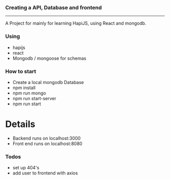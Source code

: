 ### Creating a API, Database and frontend
---
A Project for mainly for learning HapiJS, using React and mongodb.

### Using
- hapijs
- react
- Mongodb / mongoose for schemas

### How to start
- Create a local mongodb Database
- npm install
- npm run mongo
- npm run start-server
- npm run start

# Details
- Backend runs on localhost:3000
- Front end runs on localhost:8080


### Todos
- set up 404's
- add user to frontend with axios
